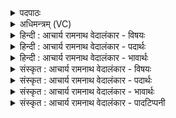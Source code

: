 <details><summary>पदपाठः</summary>

इ꣣द꣢म्। हि। अ꣡नु꣢꣯। ओ꣡ज꣢꣯सा। सु꣣त꣢म्। रा꣣धानाम्। पते। पि꣡ब꣢꣯। तु। अ꣣स्य꣢। गि꣣र्व꣡णः। गिः। वनः। ७३७।
</details>

<details><summary>अधिमन्त्रम् (VC)</summary>

- इन्द्रः
- विश्वामित्रो गाथिनः
- गायत्री
- षड्जः
</details>

<details><summary>हिन्दी : आचार्य रामनाथ वेदालंकार - विषयः</summary>

प्रथम ऋचा की व्याख्या पूर्वार्चिक में क्रमाङ्क १६५ पर परमात्मा के विषय में की गयी थी। यहाँ अपने अन्तरात्मा को सम्बोधन है।
</details>

<details><summary>हिन्दी : आचार्य रामनाथ वेदालंकार - पदार्थः</summary>

पदार्थान्वयभाषाः -  हे(राधानां पते)सदिच्छा,महत्वाकांक्षा,सत्प्रयत्न,सुख,ज्ञान आदि के स्वामी मेरे अन्तरात्मन्! (इदं हि)यह ब्रह्मानन्द-रस(ओजसा)बल और वेग के साथ(अनु सुतम्)अनुकूल रूप में अभिषुत हुआ है। हे(गिर्वणः)वाणियों से प्रभुभक्ति में संलग्न आत्मन्!तू(अस्य)इस ब्रह्मानन्दरूप सोमरस को(तु)शीघ्र(पिब)पान कर ले ॥१॥
</details>

<details><summary>हिन्दी : आचार्य रामनाथ वेदालंकार - भावार्थः</summary>

भावार्थभाषाः -  योग का अनुष्ठान करने से ब्रह्मानन्द के रस की धारा जब आत्मा को व्याप लेती है,तब योगी कृतकृत्य हो जाता है ॥१॥
</details>

<details><summary>संस्कृत : आचार्य रामनाथ वेदालंकार - विषयः</summary>

तत्र प्रथमा ऋक् पूर्वार्चिके १६५ क्रमाङ्के परमात्मविषये व्याख्याता। अत्र स्वात्मानं सम्बोधयति।
</details>

<details><summary>संस्कृत : आचार्य रामनाथ वेदालंकार - पदार्थः</summary>

पदार्थान्वयभाषाः -  हे(राधानां पते)सदिच्छामहत्त्वाकाङ्क्षासत्प्रयत्नसुखज्ञानादीनां स्वामिन् मदीय अन्तरात्मन्! (इदं हि)एष खलु ब्रह्मानन्दरसः(ओजसा)बलेन वेगेन च(अनु सुतम्)आनुकूल्येन अभिषुतः अस्ति। हे(गिर्वणः)गीर्भिः प्रभुभक्तिपरायण आत्मन्! [गीर्भिः वनति संभजते यः स गिर्वणाः,तत्सम्बुद्धौ।]त्वम्(अस्य)एतं ब्रह्मानन्दरूपं सोमरसम्(तु)शीघ्रम्(पिब)आस्वादय ॥१॥२
</details>

<details><summary>संस्कृत : आचार्य रामनाथ वेदालंकार - भावार्थः</summary>

भावार्थभाषाः -  योगानुष्ठानेन ब्रह्मानन्दरसप्रवाहसन्ततिर्यदाऽऽत्मानं व्याप्नोति तदा योगी कृतकृत्यो जायते ॥१॥
</details>

<details><summary>संस्कृत : आचार्य रामनाथ वेदालंकार - पादटिप्पनी</summary>

टिप्पणी:   १. ऋ० ३।५१।१०, साम० १६५। २. ऋग्भाष्ये दयानन्दर्षिणा मन्त्रोऽयं राजविषये व्याख्यातः।
</details>